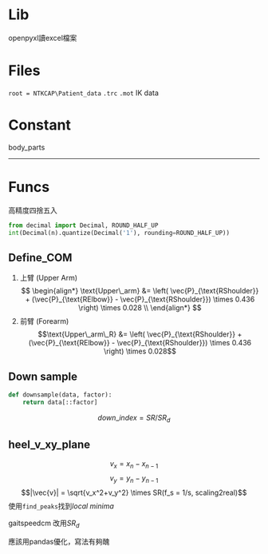 # Lib
openpyxl讀excel檔案

# Files
`root = NTKCAP\Patient_data`
`.trc`
`.mot`
IK data
# Constant
body_parts

---
# Funcs
高精度四捨五入
```python
from decimal import Decimal, ROUND_HALF_UP
int(Decimal(n).quantize(Decimal('1'), rounding=ROUND_HALF_UP))
```
## Define_COM
1. 上臂 (Upper Arm)
$$
\begin{align*}
\text{Upper\_arm} &= \left( \vec{P}_{\text{RShoulder}} + (\vec{P}_{\text{RElbow}} - \vec{P}_{\text{RShoulder}}) \times 0.436 \right) \times 0.028 \\
\end{align*}
$$
2. 前臂 (Forearm)
$$\text{Upper\_arm\_R} &= \left( \vec{P}_{\text{RShoulder}} + (\vec{P}_{\text{RElbow}} - \vec{P}_{\text{RShoulder}}) \times 0.436 \right) \times 0.028$$
## Down sample
```python 
def downsample(data, factor):
	return data[::factor]
```
$$down\_index = SR/SR_d$$
## heel_v_xy_plane
$$v_x = x_n-x_{n-1}$$
$$v_y = y_n-y_{n-1}$$
$$|\vec{v}| = \sqrt{v_x^2+v_y^2} \times SR(f_s = 1/s, scaling2real)$$
使用`find_peaks`找到$local\ minima$

gaitspeedcm
改用$SR_d$

應該用pandas優化，寫法有夠醜